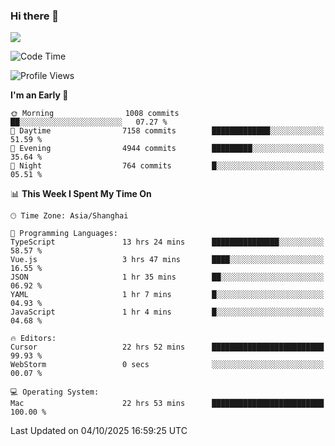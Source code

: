 ### Hi there 👋

<!--
**JJAYCHEN1e/jjaychen1e** is a ✨ _special_ ✨ repository because its `README.md` (this file) appears on your GitHub profile.

Here are some ideas to get you started:

- 🔭 I’m currently working on ...
- 🌱 I’m currently learning ...
- 👯 I’m looking to collaborate on ...
- 🤔 I’m looking for help with ...
- 💬 Ask me about ...
- 📫 How to reach me: ...
- 😄 Pronouns: ...
- ⚡ Fun fact: ...
-->

[![](https://github-readme-stats.vercel.app/api?username=jjaychen1e&show_icons=true)](https://github.com/jjaychen1e/github-readme-stats?count_private=true)

<!--START_SECTION:waka-->
![Code Time](http://img.shields.io/badge/Code%20Time-2%2C449%20hrs%2046%20mins-blue)

![Profile Views](http://img.shields.io/badge/Profile%20Views-0-blue)

**I'm an Early 🐤** 

```text
🌞 Morning                1008 commits        ██░░░░░░░░░░░░░░░░░░░░░░░   07.27 % 
🌆 Daytime                7158 commits        █████████████░░░░░░░░░░░░   51.59 % 
🌃 Evening                4944 commits        █████████░░░░░░░░░░░░░░░░   35.64 % 
🌙 Night                  764 commits         █░░░░░░░░░░░░░░░░░░░░░░░░   05.51 % 
```


📊 **This Week I Spent My Time On** 

```text
🕑︎ Time Zone: Asia/Shanghai

💬 Programming Languages: 
TypeScript               13 hrs 24 mins      ███████████████░░░░░░░░░░   58.57 % 
Vue.js                   3 hrs 47 mins       ████░░░░░░░░░░░░░░░░░░░░░   16.55 % 
JSON                     1 hr 35 mins        ██░░░░░░░░░░░░░░░░░░░░░░░   06.92 % 
YAML                     1 hr 7 mins         █░░░░░░░░░░░░░░░░░░░░░░░░   04.93 % 
JavaScript               1 hr 4 mins         █░░░░░░░░░░░░░░░░░░░░░░░░   04.68 % 

🔥 Editors: 
Cursor                   22 hrs 52 mins      █████████████████████████   99.93 % 
WebStorm                 0 secs              ░░░░░░░░░░░░░░░░░░░░░░░░░   00.07 % 

💻 Operating System: 
Mac                      22 hrs 53 mins      █████████████████████████   100.00 % 
```


 Last Updated on 04/10/2025 16:59:25 UTC
<!--END_SECTION:waka-->
